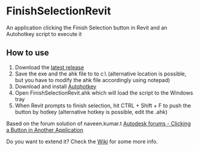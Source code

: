 # FinishSelectionRevit
An application clicking the Finish Selection button in Revit and an Autohotkey script to execute it
## How to use
1) Download the [latest release](https://github.com/gaborschnierer/FinishSelectionRevit/releases/latest)
1) Save the exe and the ahk file to to c:\ (alternative location is possible, but you have to modify the ahk file accordingly using notepad)
2) Download and install [Autohotkey](https://www.autohotkey.com/)
3) Open FinishSelectionRevit.ahk which will load the script to the Windows tray
4) When Revit prompts to finish selection, hit CTRL + Shift + F to push the button by hotkey (alternative hotkey is possible, edit the .ahk)

Based on the forum solution of naveen.kumar.t
[Autodesk forums - Clicking a Button in Another Application](https://forums.autodesk.com/t5/revit-api-forum/shortcut-for-finish-button-from-uidocument-selection-pickobjects/m-p/8972899)

Do you want to extend it? Check the [Wiki](https://github.com/gaborschnierer/FinishSelectionRevit/wiki) for some more info.
